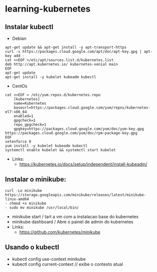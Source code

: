 # learning-kubernetes
##  Instalar kubectl 
- Debian
```
apt-get update && apt-get install -y apt-transport-https
curl -s https://packages.cloud.google.com/apt/doc/apt-key.gpg | apt-key add -
cat <<EOF >/etc/apt/sources.list.d/kubernetes.list
deb http://apt.kubernetes.io/ kubernetes-xenial main
EOF
apt-get update
apt-get install -y kubelet kubeadm kubectl
```
- CentOs
```
cat <<EOF > /etc/yum.repos.d/kubernetes.repo
    [kubernetes]
    name=Kubernetes
    baseurl=https://packages.cloud.google.com/yum/repos/kubernetes-el7-x86_64
    enabled=1
    gpgcheck=1
    repo_gpgcheck=1
    gpgkey=https://packages.cloud.google.com/yum/doc/yum-key.gpg https://packages.cloud.google.com/yum/doc/rpm-package-key.gpg
EOF
setenforce 0
yum install -y kubelet kubeadm kubectl
systemctl enable kubelet && systemctl start kubelet
```
- Links:
    - https://kubernetes.io/docs/setup/independent/install-kubeadm/

## Instalar o minikube:
```
curl -Lo minikube https://storage.googleapis.com/minikube/releases/latest/minikube-linux-amd64
- chmod +x minikube
- sudo mv minikube /usr/local/bin/
```
- minikube start / tart a vm com a instalacao base do kubernetes
- minikube dashboard / Abre o painel de admin do kubernetes
- Links:
    - https://github.com/kubernetes/minikube

## Usando o kubectl
- kubectl config use-context minikube
- kubectl config current-context // exibe o contexto atual


